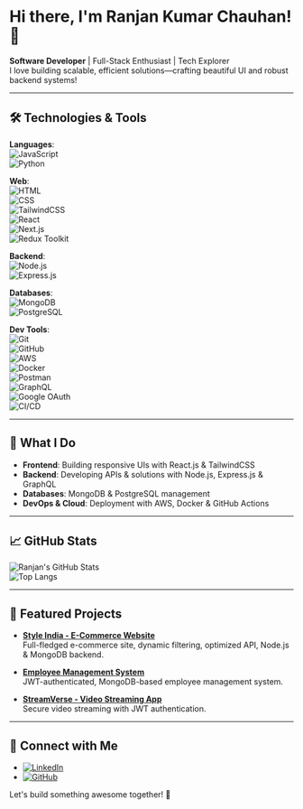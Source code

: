 # Hi there, I'm Ranjan Kumar Chauhan! 👋

**Software Developer** | Full-Stack Enthusiast | Tech Explorer  
I love building scalable, efficient solutions—crafting beautiful UI and robust backend systems!

---

## 🛠️ Technologies & Tools

**Languages**:  
![JavaScript](https://img.shields.io/badge/-JavaScript-F7DF1E?logo=javascript&logoColor=black)  
![Python](https://img.shields.io/badge/-Python-3776AB?logo=python&logoColor=white)

**Web**:  
![HTML](https://img.shields.io/badge/-HTML5-E34F26?logo=html5&logoColor=white)  
![CSS](https://img.shields.io/badge/-CSS3-1572B6?logo=css3&logoColor=white)  
![TailwindCSS](https://img.shields.io/badge/-TailwindCSS-06B6D4?logo=tailwindcss&logoColor=white)  
![React](https://img.shields.io/badge/-React-61DAFB?logo=react&logoColor=black)  
![Next.js](https://img.shields.io/badge/-Next.js-000000?logo=next.js&logoColor=white)  
![Redux Toolkit](https://img.shields.io/badge/-Redux_Toolkit-764ABC?logo=redux&logoColor=white)

**Backend**:  
![Node.js](https://img.shields.io/badge/-Node.js-339933?logo=node.js&logoColor=white)  
![Express.js](https://img.shields.io/badge/-Express.js-000000?logo=express&logoColor=white)

**Databases**:  
![MongoDB](https://img.shields.io/badge/-MongoDB-47A248?logo=mongodb&logoColor=white)  
![PostgreSQL](https://img.shields.io/badge/-PostgreSQL-4169E1?logo=postgresql&logoColor=white)

**Dev Tools**:  
![Git](https://img.shields.io/badge/-Git-F05032?logo=git&logoColor=white)  
![GitHub](https://img.shields.io/badge/-GitHub-181717?logo=github&logoColor=white)  
![AWS](https://img.shields.io/badge/-AWS-232F3E?logo=amazon-aws&logoColor=white)  
![Docker](https://img.shields.io/badge/-Docker-2496ED?logo=docker&logoColor=white)  
![Postman](https://img.shields.io/badge/-Postman-FF6C37?logo=postman&logoColor=white)  
![GraphQL](https://img.shields.io/badge/-GraphQL-E10098?logo=graphql&logoColor=white)  
![Google OAuth](https://img.shields.io/badge/-Google_OAuth_2.0-4285F4?logo=google&logoColor=white)  
![CI/CD](https://img.shields.io/badge/-CI/CD_Pipelines-61DAFB?logo=github-actions&logoColor=white)

---

## 🚀 What I Do

- **Frontend**: Building responsive UIs with React.js & TailwindCSS  
- **Backend**: Developing APIs & solutions with Node.js, Express.js & GraphQL  
- **Databases**: MongoDB & PostgreSQL management  
- **DevOps & Cloud**: Deployment with AWS, Docker & GitHub Actions

---

## 📈 GitHub Stats

![Ranjan's GitHub Stats](https://github-readme-stats.vercel.app/api?username=Ranjan-chauhan&show_icons=true&theme=radical)  
![Top Langs](https://github-readme-stats.vercel.app/api/top-langs/?username=Ranjan-chauhan&layout=compact&theme=radical)

---

## 🌟 Featured Projects

- [**Style India - E-Commerce Website**](https://github.com/Ranjan-chauhan/Style-India)  
  Full-fledged e-commerce site, dynamic filtering, optimized API, Node.js & MongoDB backend.

- [**Employee Management System**](https://github.com/Ranjan-chauhan/EMS)  
  JWT-authenticated, MongoDB-based employee management system.

- [**StreamVerse - Video Streaming App**](https://github.com/Ranjan-chauhan/StreamVerse)  
  Secure video streaming with JWT authentication.

---

## 🤝 Connect with Me

- [![LinkedIn](https://img.shields.io/badge/-LinkedIn-0A66C2?logo=linkedin&logoColor=white)](https://linkedin.com/in/Ranjan-Chauhan)  
- [![GitHub](https://img.shields.io/badge/-GitHub-181717?logo=github&logoColor=white)](https://github.com/Ranjan-chauhan)

Let's build something awesome together! 🚀
